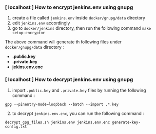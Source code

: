 ### [ localhost ] How to encrypt jenkins.env using gnupg

1. create a file called `jenkins.env` inside `docker/gnupg/data` directory
2. edit `jenkins.env` accordingly
3. go to `docker/jenkins` directory, then run the following command
`make setup-encryptor`

The above command will generate th following files under `docker/gnupg/data` directory :

- **.public.key**
- **.private.key**
- **jekins.env.enc**

### [ localhost ] How to decrypt jenkins.env using gnupg

1. import `.public.key` and `.private.key` files by running the following command :

`gpg --pinentry-mode=loopback --batch --import .*.key`

2. to decrypt `jenkins.env.enc`, you can run the following command :

`decrypt_gpg_files.sh jenkins.env jenkins.env.enc generate-key-config.txt`